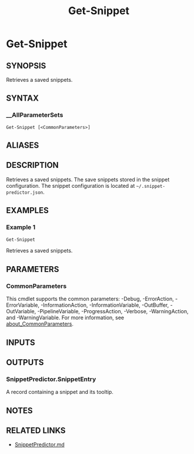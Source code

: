 ﻿---
document type: cmdlet
external help file: SnippetPredictor-Help.xml
HelpUri: https://github.com/krymtkts/SnippetPredictor/blob/main/docs/SnippetPredictor/Get-Snippet.md
Locale: en-US
Module Name: SnippetPredictor
ms.date: 05-10-2025
PlatyPS schema version: 2024-05-01
title: Get-Snippet
---

# Get-Snippet

## SYNOPSIS

Retrieves a saved snippets.

## SYNTAX

### \_\_AllParameterSets

```
Get-Snippet [<CommonParameters>]
```

## ALIASES

## DESCRIPTION

Retrieves a saved snippets.
The save snippets stored in the snippet configuration.
The snippet configuration is located at `~/.snippet-predictor.json`.

## EXAMPLES

### Example 1

```powershell
Get-Snippet
```

Retrieves a saved snippets.

## PARAMETERS

### CommonParameters

This cmdlet supports the common parameters: -Debug, -ErrorAction, -ErrorVariable,
-InformationAction, -InformationVariable, -OutBuffer, -OutVariable, -PipelineVariable,
-ProgressAction, -Verbose, -WarningAction, and -WarningVariable. For more information, see
[about_CommonParameters](https://go.microsoft.com/fwlink/?LinkID=113216).

## INPUTS

## OUTPUTS

### SnippetPredictor.SnippetEntry

A record containing a snippet and its tooltip.

## NOTES

## RELATED LINKS

- [SnippetPredictor.md](https://github.com/krymtkts/SnippetPredictor/blob/main/docs/SnippetPredictor/SnippetPredictor.md)
